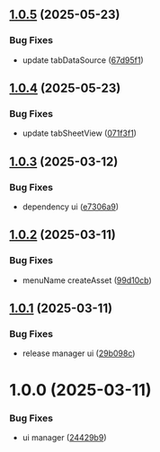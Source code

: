 ## [1.0.5](https://github.com/KhanhTQ-hub/com.ktgame.manager.ui/compare/v1.0.4...v1.0.5) (2025-05-23)


### Bug Fixes

* update tabDataSource ([67d95f1](https://github.com/KhanhTQ-hub/com.ktgame.manager.ui/commit/67d95f1057e0e92613ec3eea239576863b8fdc62))

## [1.0.4](https://github.com/KhanhTQ-hub/com.ktgame.manager.ui/compare/v1.0.3...v1.0.4) (2025-05-23)


### Bug Fixes

* update tabSheetView ([071f3f1](https://github.com/KhanhTQ-hub/com.ktgame.manager.ui/commit/071f3f1a20b47160c21cab53befeb22cfc74e72c))

## [1.0.3](https://github.com/KhanhTQ-hub/com.ktgame.manager.ui/compare/v1.0.2...v1.0.3) (2025-03-12)


### Bug Fixes

* dependency ui ([e7306a9](https://github.com/KhanhTQ-hub/com.ktgame.manager.ui/commit/e7306a9cb62058af820be70cfa7be3c5ab277c61))

## [1.0.2](https://github.com/KhanhTQ-hub/com.ktgame.manager.ui/compare/v1.0.1...v1.0.2) (2025-03-11)


### Bug Fixes

* menuName createAsset ([99d10cb](https://github.com/KhanhTQ-hub/com.ktgame.manager.ui/commit/99d10cb38672c7411ed1b644574342f01044fd1a))

## [1.0.1](https://github.com/KhanhTQ-hub/com.ktgame.manager.ui/compare/v1.0.0...v1.0.1) (2025-03-11)


### Bug Fixes

* release manager ui ([29b098c](https://github.com/KhanhTQ-hub/com.ktgame.manager.ui/commit/29b098ca23af7bf1054843c60d71e70abd7ce092))

# 1.0.0 (2025-03-11)


### Bug Fixes

* ui manager ([24429b9](https://github.com/KhanhTQ-hub/com.ktgame.manager.ui/commit/24429b9fd63e68cf4c784ae9add337525bbf88a0))
